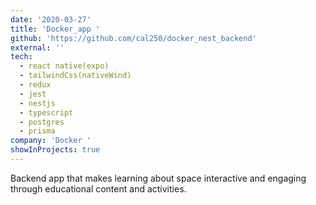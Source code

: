 ```yaml
---
date: '2020-03-27'
title: 'Docker_app '
github: 'https://github.com/cal250/docker_nest_backend'
external: ''
tech:
  - react native(expo)
  - tailwindCss(nativeWind)
  - redux
  - jest
  - nestjs
  - typescript
  - postgres
  - prisma
company: 'Docker '
showInProjects: true
---
```


Backend app that makes learning about space interactive and engaging through educational content and activities.
